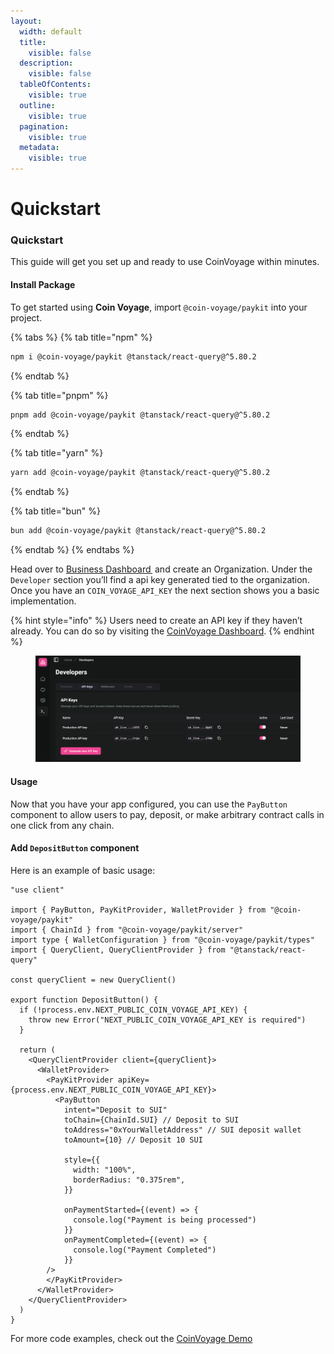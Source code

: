 ```yaml
---
layout:
  width: default
  title:
    visible: false
  description:
    visible: false
  tableOfContents:
    visible: true
  outline:
    visible: true
  pagination:
    visible: true
  metadata:
    visible: true
---
```


# Quickstart

### Quickstart

This guide will get you set up and ready to use CoinVoyage within minutes.&#x20;



#### Install Package&#x20;

To get started using **Coin Voyage**, import `@coin-voyage/paykit` into your project.

{% tabs %}
{% tab title="npm" %}
```sh
npm i @coin-voyage/paykit @tanstack/react-query@^5.80.2
```
{% endtab %}

{% tab title="pnpm" %}
```sh
pnpm add @coin-voyage/paykit @tanstack/react-query@^5.80.2
```
{% endtab %}

{% tab title="yarn" %}
```sh
yarn add @coin-voyage/paykit @tanstack/react-query@^5.80.2
```
{% endtab %}

{% tab title="bun" %}
```sh
bun add @coin-voyage/paykit @tanstack/react-query@^5.80.2
```
{% endtab %}
{% endtabs %}

Head over to [Business Dashboard ](https://dashboard.coinvoyage.io/) and create an Organization. Under the `Developer` section you’ll find a api key generated tied to the organization. Once you have an `COIN_VOYAGE_API_KEY` the next section shows you a basic implementation.

{% hint style="info" %}
Users need to create an API key if they haven’t already. You can do so by visiting the [CoinVoyage Dashboard](https://dashboard.coinvoyage.io/developers).
{% endhint %}

<figure><img src="../.gitbook/assets/coinvoyage (4).png" alt=""><figcaption></figcaption></figure>

#### &#x20;<a href="#usage" id="usage"></a>

#### Usage <a href="#usage" id="usage"></a>

Now that you have your app configured, you can use the `PayButton` component to allow users to pay, deposit, or make arbitrary contract calls in one click from any chain.



#### Add `DepositButton` component

Here is an example of basic usage: &#x20;

```tsx filename="components/deposit-button.tsx"
"use client"
 
import { PayButton, PayKitProvider, WalletProvider } from "@coin-voyage/paykit"
import { ChainId } from "@coin-voyage/paykit/server"
import type { WalletConfiguration } from "@coin-voyage/paykit/types"
import { QueryClient, QueryClientProvider } from "@tanstack/react-query"
 
const queryClient = new QueryClient()
 
export function DepositButton() {
  if (!process.env.NEXT_PUBLIC_COIN_VOYAGE_API_KEY) {
    throw new Error("NEXT_PUBLIC_COIN_VOYAGE_API_KEY is required")
  }
 
  return (
    <QueryClientProvider client={queryClient}>
      <WalletProvider>
        <PayKitProvider apiKey={process.env.NEXT_PUBLIC_COIN_VOYAGE_API_KEY}>
          <PayButton
            intent="Deposit to SUI"
            toChain={ChainId.SUI} // Deposit to SUI
            toAddress="0xYourWalletAddress" // SUI deposit wallet
            toAmount={10} // Deposit 10 SUI
 
            style={{
              width: "100%",
              borderRadius: "0.375rem",
            }}
 
            onPaymentStarted={(event) => {
              console.log("Payment is being processed")
            }}
            onPaymentCompleted={(event) => {
              console.log("Payment Completed")
            }}
        />
        </PayKitProvider>
      </WalletProvider>
    </QueryClientProvider>
  )
}

```



For more code examples, check out the [CoinVoyage Demo](https://example.coinvoyage.io/)
